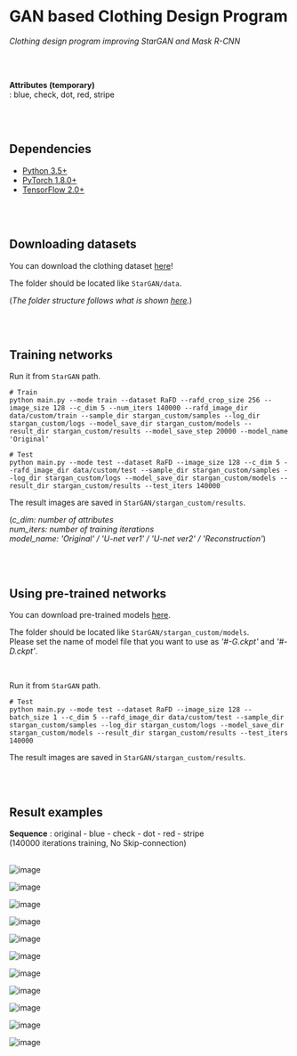 # GAN based Clothing Design Program 

_Clothing design program improving StarGAN and Mask R-CNN_

<br><br>


__Attributes (temporary)__<br>
: blue, check, dot, red, stripe


<br><br>

## Dependencies
* [Python 3.5+](https://www.continuum.io/downloads)
* [PyTorch 1.8.0+](http://pytorch.org/)
* [TensorFlow 2.0+](https://www.tensorflow.org/)

<br><br>



## Downloading datasets
You can download the clothing dataset [here](https://drive.google.com/drive/folders/12zLjMI1XY0Tl_QK2Gwb8P8V-yLsNvoFU?usp=sharing)!
<br>

The folder should be located like `StarGAN/data`.


(_The folder structure follows what is shown [here](https://github.com/yunjey/StarGAN/blob/master/jpg/RaFD.md)._)


<br><br>


## Training networks 
Run it from `StarGAN` path.<br>

```
# Train
python main.py --mode train --dataset RaFD --rafd_crop_size 256 --image_size 128 --c_dim 5 --num_iters 140000 --rafd_image_dir data/custom/train --sample_dir stargan_custom/samples --log_dir stargan_custom/logs --model_save_dir stargan_custom/models --result_dir stargan_custom/results --model_save_step 20000 --model_name 'Original'
```
```
# Test
python main.py --mode test --dataset RaFD --image_size 128 --c_dim 5 --rafd_image_dir data/custom/test --sample_dir stargan_custom/samples --log_dir stargan_custom/logs --model_save_dir stargan_custom/models --result_dir stargan_custom/results --test_iters 140000
```

The result images are saved in `StarGAN/stargan_custom/results`.

(_c_dim: number of attributes<br>num_iters: number of training iterations<br>model_name: 'Original' / 'U-net ver1' / 'U-net ver2' / 'Reconstruction'_)
<br>

<br><br>


## Using pre-trained networks
You can download pre-trained models [here](https://drive.google.com/drive/folders/1YA8Ju_UAwqj8HBe-G6bPw0F3nXCaUl_J?usp=sharing).<br>

The folder should be located like `StarGAN/stargan_custom/models`.<br>
Please set the name of model file that you want to use as _'#-G.ckpt'_ and _'#-D.ckpt'_.

<br>

Run it from `StarGAN` path.<br>
```
# Test
python main.py --mode test --dataset RaFD --image_size 128 --batch_size 1 --c_dim 5 --rafd_image_dir data/custom/test --sample_dir stargan_custom/samples --log_dir stargan_custom/logs --model_save_dir stargan_custom/models --result_dir stargan_custom/results --test_iters 140000
```

The result images are saved in `StarGAN/stargan_custom/results`.

<br><br>


## Result examples
__Sequence__ : original - blue - check - dot - red - stripe<br>
(140000 iterations training, No Skip-connection)
<br><br>

![image](https://user-images.githubusercontent.com/37769713/109409571-3a6bb980-79d7-11eb-84fe-9e761272e6cc.png)

![image](https://user-images.githubusercontent.com/37769713/109409581-50797a00-79d7-11eb-99dc-6bf4b406101a.png)

![image](https://user-images.githubusercontent.com/37769713/109409596-70a93900-79d7-11eb-8ad2-e9444d2b3374.png)

![image](https://user-images.githubusercontent.com/37769713/109409609-874f9000-79d7-11eb-8759-f14080ca0bac.png)

![image](https://user-images.githubusercontent.com/37769713/109409616-a2220480-79d7-11eb-87da-cc15b944aaf8.png)

![image](https://user-images.githubusercontent.com/37769713/109409636-ce3d8580-79d7-11eb-9abb-f2da5568994a.png)

![image](https://user-images.githubusercontent.com/37769713/109409643-d990b100-79d7-11eb-96f6-4364aeba521c.png)




![image](https://user-images.githubusercontent.com/37769713/118100928-00288a80-b412-11eb-9bee-6ce4afbb8e31.png)

![image](https://user-images.githubusercontent.com/37769713/118101301-6a412f80-b412-11eb-9729-7df94db06ff8.png)

![image](https://user-images.githubusercontent.com/37769713/118101348-7927e200-b412-11eb-8c94-0f75adaf9eb8.png)

![image](https://user-images.githubusercontent.com/37769713/118101479-9fe61880-b412-11eb-9fbb-e2776dc8798b.png)





